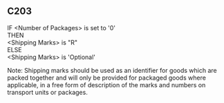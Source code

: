 ## C203
IF &lt;Number of Packages&gt; is set to '0'  
THEN  
     &lt;Shipping Marks&gt; is "R"  
ELSE  
    &lt;Shipping Marks&gt; is 'Optional'  
   
Note: Shipping marks should be used as an identifier for goods which are packed together and will only be provided for packaged goods where applicable, in a free form of description of the marks and numbers on transport units or packages.
